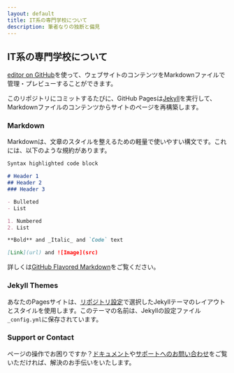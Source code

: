 ```yaml
---
layout: default
title: IT系の専門学校について
description: 筆者なりの独断と偏見
---
```


## IT系の専門学校について

[editor on GitHub](https://github.com/mryuu4dev/blog/edit/main/docs/index.md)を使って、ウェブサイトのコンテンツをMarkdownファイルで管理・プレビューすることができます。

このリポジトリにコミットするたびに、GitHub Pagesは[Jekyll](https://jekyllrb.com/)を実行して、Markdownファイルのコンテンツからサイトのページを再構築します。

### Markdown

Markdownは、文章のスタイルを整えるための軽量で使いやすい構文です。これには、以下のような規約があります。

```markdown
Syntax highlighted code block

# Header 1
## Header 2
### Header 3

- Bulleted
- List

1. Numbered
2. List

**Bold** and _Italic_ and `Code` text

[Link](url) and ![Image](src)
```

詳しくは[GitHub Flavored Markdown](https://guides.github.com/features/mastering-markdown/)をご覧ください。

### Jekyll Themes

あなたのPagesサイトは、[リポジトリ設定](https://github.com/mryuu4dev/blog/settings/pages)で選択したJekyllテーマのレイアウトとスタイルを使用します。このテーマの名前は、Jekyllの設定ファイル`_config.yml`に保存されています。

### Support or Contact

ページの操作でお困りですか？[ドキュメント](https://docs.github.com/categories/github-pages-basics/)や[サポートへのお問い合わせ](https://support.github.com/contact)をご覧いただければ、解決のお手伝いをいたします。